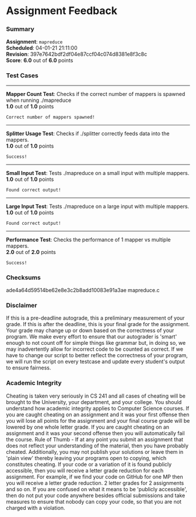 # Assignment Feedback

### Summary

**Assignment**: `mapreduce`  
**Scheduled**: 04-01-21 21:11:00  
**Revision**: 397e7642bdf2df04e87ccf04c074d8381e8f3c8c  
**Score**: **6.0** out of **6.0** points

### Test Cases
---

**Mapper Count Test**: Checks if the correct number of mappers is spawned when running ./mapreduce  
**1.0** out of **1.0** points
```
Correct number of mappers spawned!
```
---

**Splitter Usage Test**: Checks if ./splitter correctly feeds data into the mappers.  
**1.0** out of **1.0** points
```
Success!
```
---

**Small Input Test**: Tests ./mapreduce on a small input with multiple mappers.  
**1.0** out of **1.0** points
```
Found correct output!
```
---

**Large Input Test**: Tests ./mapreduce on a large input with multiple mappers.  
**1.0** out of **1.0** points
```
Found correct output!
```
---

**Performance Test**: Checks the performance of 1 mapper vs multiple mappers.  
**2.0** out of **2.0** points
```
Success!
```
### Checksums

ade4a64d59514be62e8e3c2b8add10083e91a3ae mapreduce.c


### Disclaimer
If this is a pre-deadline autograde, this a preliminary measurement of your grade.
If this is after the deadline, this is your final grade for the assignment.
Your grade may change up or down based on the correctness of your program.
We make every effort to ensure that our autograder is 'smart' enough to not count off
for simple things like grammar but, in doing so, we may inadvertently allow for
incorrect code to be counted as correct.
If we have to change our script to better reflect the correctness of your program,
we will run the script on every testcase and update every student's output to ensure fairness.



### Academic Integrity
Cheating is taken very seriously in CS 241 and all cases of cheating will be brought to the University, your department, and your college.
You should understand how academic integrity applies to Computer Science courses.
If you are caught cheating on an assignment and it was your first offense then you will lose all points for the assignment and your final course
grade will be lowered by one whole letter grade. If you are caught cheating on an assignment and it was your second offense then you will automatically fail the course.
Rule of Thumb - If at any point you submit an assignment that does not reflect your understanding of the material, then you have probably cheated.
Additionally, you may not publish your solutions or leave them in 'plain view' thereby leaving your programs open to copying, which constitutes cheating.
If your code or a variation of it is found publicly accessible, then you will receive a letter grade reduction for each assignment.
For example, if we find your code on GitHub for one MP then you will receive a letter grade reduction. 2 letter grades for 2 assignments and so on.
If you are confused on what it means to be 'publicly accessible', then do not put your code anywhere besides official submissions and take measures
to ensure that nobody can copy your code, so that you are not charged with a violation.


